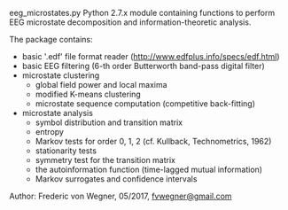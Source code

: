 eeg_microstates.py
Python 2.7.x module containing functions to perform EEG microstate decomposition and information-theoretic analysis.

The package contains:
- basic '.edf' file format reader (http://www.edfplus.info/specs/edf.html)
- basic EEG filtering (6-th order Butterworth band-pass digital filter)
- microstate clustering
  - global field power and local maxima
  - modified K-means clustering
  - microstate sequence computation (competitive back-fitting)
- microstate analysis
  - symbol distribution and transition matrix
  - entropy
  - Markov tests for order 0, 1, 2 (cf. Kullback, Technometrics, 1962)
  - stationarity tests
  - symmetry test for the transition matrix
  - the autoinformation function (time-lagged mutual information)
  - Markov surrogates and confidence intervals

Author: Frederic von Wegner, 05/2017, fvwegner@gmail.com
